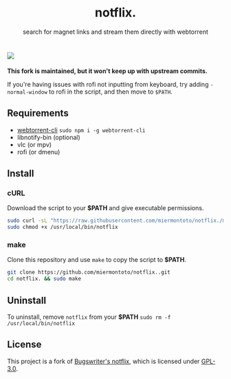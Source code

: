 <h1 align="center">notflix.</h1>
<p align="center">search for magnet links and stream them directly with webtorrent</p>

# <img src="./example.gif" align="center">

**This fork is maintained, but it won't keep up with upstream commits.**

If you're having issues with rofi not inputting from keyboard, try adding `-normal-window` to rofi in the script, and then move to `$PATH`.

## Requirements

* [webtorrent-cli](https://github.com/webtorrent/webtorrent-cli) `sudo npm i -g webtorrent-cli`
* libnotify-bin (optional)
* vlc (or mpv)
* rofi (or dmenu)

## Install

### cURL

Download the script to your **$PATH** and give executable permissions.

```sh
sudo curl -sL "https://raw.githubusercontent.com/miermontoto/notflix./master/notflix" -o /usr/local/bin/notflix
sudo chmod +x /usr/local/bin/notflix
```

### make

Clone this repository and use `make` to copy the script to **$PATH**.

```sh
git clone https://github.com/miermontoto/notflix..git
cd notflix. && sudo make
```



## Uninstall

To uninstall, remove `notflix` from your **$PATH**  `sudo rm -f /usr/local/bin/notflix`

## License

This project is a fork of [Bugswriter's notflix](https://github.com/Bugswriter/notflix), which is licensed under [GPL-3.0](https://raw.githubusercontent.com/Illumina/licenses/master/gpl-3.0.txt).
